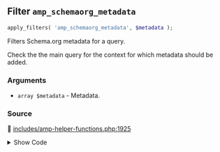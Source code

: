 ## Filter `amp_schemaorg_metadata`

```php
apply_filters( 'amp_schemaorg_metadata', $metadata );
```

Filters Schema.org metadata for a query.

Check the the main query for the context for which metadata should be added.

### Arguments

* `array $metadata` - Metadata.

### Source

:link: [includes/amp-helper-functions.php:1925](/includes/amp-helper-functions.php#L1925)

<details>
<summary>Show Code</summary>

```php
$metadata = apply_filters( 'amp_schemaorg_metadata', $metadata );
```

</details>
